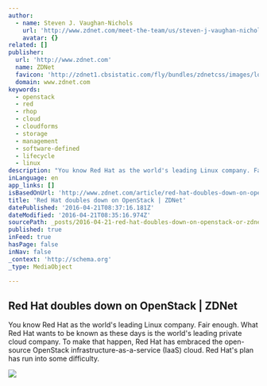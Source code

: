 ```yaml
---
author:
  - name: Steven J. Vaughan-Nichols
    url: 'http://www.zdnet.com/meet-the-team/us/steven-j-vaughan-nichols/'
    avatar: {}
related: []
publisher:
  url: 'http://www.zdnet.com'
  name: ZDNet
  favicon: 'http://zdnet1.cbsistatic.com/fly/bundles/zdnetcss/images/logos/logo-192x192.png'
  domain: www.zdnet.com
keywords:
  - openstack
  - red
  - rhop
  - cloud
  - cloudforms
  - storage
  - management
  - software-defined
  - lifecycle
  - linux
description: "You know Red Hat as the world's leading Linux company. Fair enough. What Red Hat wants to be known as these days is the world's leading private cloud company. To make that happen, Red Hat has embraced the open-source OpenStack infrastructure-as-a-service (IaaS) cloud. Red Hat's plan has run into some difficulty."
inLanguage: en
app_links: []
isBasedOnUrl: 'http://www.zdnet.com/article/red-hat-doubles-down-on-openstack/#ftag=RSSbaffb68'
title: '​Red Hat doubles down on OpenStack | ZDNet'
datePublished: '2016-04-21T08:37:16.181Z'
dateModified: '2016-04-21T08:35:16.974Z'
sourcePath: _posts/2016-04-21-red-hat-doubles-down-on-openstack-or-zdnet.md
published: true
inFeed: true
hasPage: false
inNav: false
_context: 'http://schema.org'
_type: MediaObject

---
```

<article style=""><h1>​Red Hat doubles down on OpenStack | ZDNet</h1><p>You know Red Hat as the world's leading Linux company. Fair enough. What Red Hat wants to be known as these days is the world's leading private cloud company. To make that happen, Red Hat has embraced the open-source OpenStack infrastructure-as-a-service (IaaS) cloud. Red Hat's plan has run into some difficulty.</p><img src="http://zdnet4.cbsistatic.com/hub/i/r/2016/04/20/e3f718e5-ab74-435f-82b6-34033dcb94f5/thumbnail/770x578/5c927124a15f2167db3c0efe63655769/red-hat-hq.jpg" /></article>